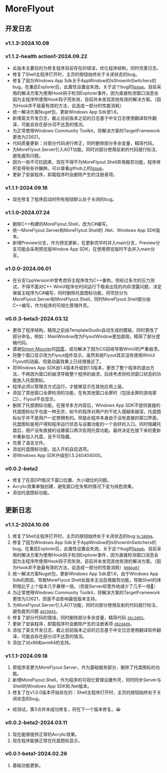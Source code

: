 # MoreFlyout

## 开发日志

### v1.1.3-2024.10.08

### v1.1.2-health action1-2024.09.22

- 此版本主要目的为修复程序目前存在的错误，优化程序结构，同时完善日志。
- 修复了Shell主程序打开时，主页的按钮始终处于关闭状态的bug。
- 修复了因为Windows App Sdk关于AppWindow的IsShownInSwitchers的bug。在重启Explorer后，此属性设置会失效。关于这个bug的[Issue](https://github.com/microsoft/microsoft-ui-xaml/issues/10026)。目前采用的解决方案为使用Hook钩子检测Explorer事件，因为直接检测窗口消息会因为主程序所使用Hook钩子而失效，目前并未发现其他有效的解决方案。（因为Hook并不是最有效的方法，会造成一部分的性能消耗）
- 统一解决方案Nuget包，更新Windows App Sdk至1.6。
- 新增英文开发日志，截止目前版本之前的日志基于中文日志使用翻译软件翻译，可能会存在部分词不达意的情况。
- 为正常使用Windows Community Toolkit，将解决方案的TargetFramework更改为22621。
- 代码质量更新：对部分代码进行修正，同时删除部分多余变量，精简代码。
- 为MoreFlyout.Server引入AOT功能，同时对部分使用反射的代码就行标注，避免裁剪问题。
- 因为一些不可抗因素，现在不得不为MoreFlyout.Shell弃用裁剪功能，程序体积变得有些许臃肿。可以查看github上的[Issue](https://github.com/ChenYiLins/MoreFlyout/issues/2)。
- 更新了安装程序，卸载程序时会删除产生的注册表项。

### v1.1.1-2024.09.16

- 现在修复了程序启动时所有按钮默认处于关闭的bug。

### v1.1.0-2024.07.24

- 删除C++构建的MoreFlyout.Shell，改为C#编写。
- 统一MoreFlyout.Server和MoreFlyout.Shell的 .Net、Windows App SDK版本。
- 新增Preview分支，作为预览更新，在更新完毕时并入main分支，Preview分支可能会采用预览版Window App SDK，在使用预览版时不会并入main分支。

### v1.0.0-2024.06.01

- 在分支CppVersion中曾考虑将主程序改为C++重构，但经过多次的压力测试，不得不面对C++ WinUI程序长时间运行下极易出现的内存泄露问题，决定保留主程序为C#编写，同时删除托盘图标功能，将项目分为MoreFlyout.Server和MoreFlyout.Shell，同时MoreFlyout.Shell部分由C++编写，作为程序的可视化管理外壳。

### v0.0.3-beta3-2024.03.12

- 更改了程序结构，精简之前由TemplateStudio自动生成的模板，同时更改了部分命名，例如：MainWindow改为FlyoutWindow更加直观。精简了部分逻辑代码。
- 感谢[Simon Mourier](https://github.com/smourier)的[回答](https://stackoverflow.com/questions/78210920/in-c-sharp-winui-a-crash-about-system-executioninexception-is-caused-for-unk)，成功解决了因为CG回收导致WinUI的严重崩溃。
- 将整个窗口显示改为Flyout组件显示，虽然系统Flyout其实没有使用WinUI Flyout的动画，但是动画效果上已经很接近了。
- 将Windows App SDK由1.4版本升级到1.5版本，更改了整个程序的退出方法，不再因为窗口的崩溃导致整个程序的崩溃，后续考虑将检测窗口状态的功能放入托盘图标。
- 程序必须以管理员方式运行，才能够显示在其他应用上层。
- 添加了其他窗口全屏检测的功能，在有其他窗口全屏时（包括全屏的游戏窗口），Flyout不会显示。
- 删除了托盘图标功能，在搜寻多方内容后，Windows App SDK不提供直接的托盘图标似乎也是一种无奈，如今的程序对用户的干扰入侵越来越深，托盘图标似乎并不是用户一定想拥有的。但是此程序本身由于没有直接的窗口界面，托盘图标是用户得知程序运行状态与设置功能的一个良好的入口。同时隐藏托盘后，用户没有直接的设置窗口再次启用托盘功能。最终决定在接下来的更新中重新加入托盘，且不可隐藏。
- 完善了语言文件。
- 添加托盘图标功能，加入开机自启选项。
- 将Windows App SDK升级到1.5.240404000。

### v0.0.2-beta2

- 修复了在高DPI情况下窗口位置、大小错位的问题。
- Acrylic效果单独创建，避免窗口在失焦的情况下变为纯色效果。
- 添加托盘图标功能。

## 更新日志

### v1.1.2-2024.10.06

1. 修复了Shell主程序打开时，主页的按钮始终处于关闭状态的bug [`9c18694`](https://github.com/ChenYiLins/MoreFlyout/commit/9c186940670a439e60b4e9b82d0a6de5b794abab)。
2. 修复了因为Windows App Sdk关于AppWindow的IsShownInSwitchers的bug。在重启Explorer后，此属性设置会失效。关于这个bug的[Issue](https://github.com/microsoft/microsoft-ui-xaml/issues/10026)。目前采用的解决方案为使用Hook钩子检测Explorer事件，因为直接检测窗口消息会因为主程序所使用Hook钩子而失效，目前并未发现其他有效的解决方案。（因为Hook并不是最有效的方法，会造成一部分的性能消耗）[`b66ba87`](https://github.com/ChenYiLins/MoreFlyout/commit/b66ba875ba850f2719ee92bfc6a11404c633a014)
3. 统一解决方案Nuget包，更新Windows App Sdk至1.6，由于Windows App Sdk的原因，导致MoreFlyout.Shell此版本无法启用裁剪功能，导致Shell的体积相比于上个版本几乎暴增一倍。（但是Server却意外地减少了几乎一倍🤣）
4. 为正常使用Windows Community Toolkit，将解决方案的TargetFramework更改为22621，但是不会影响最低版本支持。
5. 为MoreFlyout.Server引入AOT功能，同时对部分使用反射的代码就行标注，避免裁剪问题 [`d415045`](https://github.com/ChenYiLins/MoreFlyout/commit/d41504595e0c03991c5696ccd4be8ca25bd5077d)。
6. 修复了部分代码的错误，同时删除部分多余变量，精简代码 [`16c2d03`](https://github.com/ChenYiLins/MoreFlyout/commit/16c2d03a5173e54a6574250cec0b6222833664e2)。
7. 更新了安装程序，卸载程序时会删除产生的注册表项 [`d82d4d9`](https://github.com/ChenYiLins/MoreFlyout/commit/d82d4d9892757ebcde4e0fa10bcb780c9d59205a)。
8. 添加了英文开发日志，截止目前版本之前的日志基于中文日志使用翻译软件翻译，可能会存在部分词不达意的情况。
9. 添加了对x86和arm64的支持。

### v1.1.1-2024.09.18

1. 原程序变更为MoreFlyout.Server，作为基础服务部分，删除了托盘图标的功能。
2. 新增MoreFlyout.Shell，作为程序的可视化管理设置外壳，同时同步Server与Shell的Windows App SDK和.Net版本。
3. 修复了在v1.0.0版本开始存在的：Shell主程序打开时，主页的按钮始终处于关闭状态的bug。

- 经测试，第3点并未成功修复，将在下一个版本修复。😭

### v0.0.2-beta2-2024.03.11

1. 现在能够提供正常的Acrylic效果。
2. 现在程序能够正常在托盘图标显示。

### v0.0.1-beta1-2024.02.26

1. 基础功能更新。
